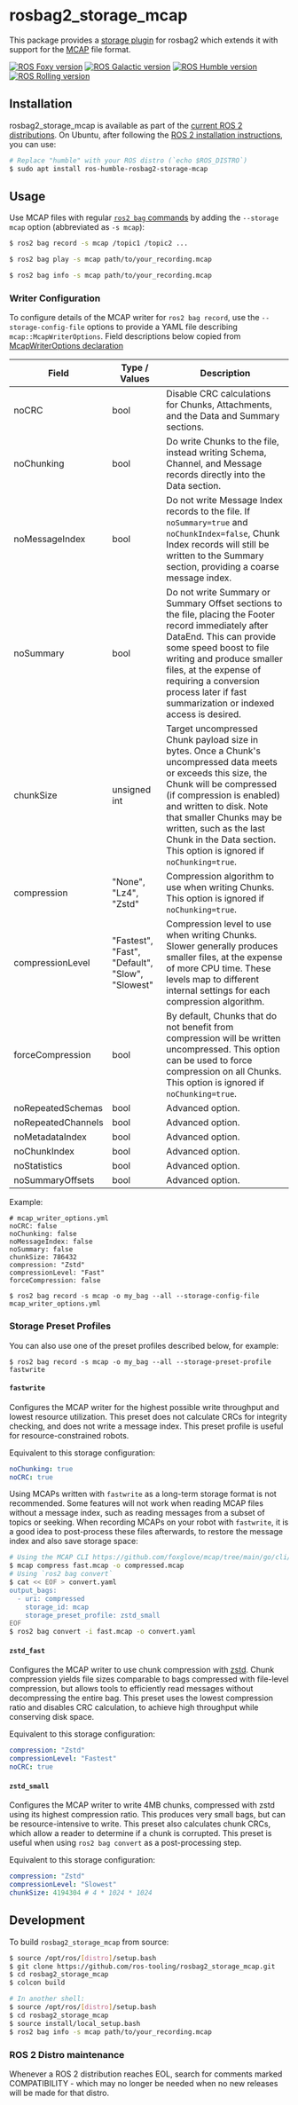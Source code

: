 # rosbag2_storage_mcap

This package provides a [storage plugin](https://github.com/ros2/rosbag2#storage-format-plugin-architecture) for rosbag2 which extends it with support for the [MCAP](https://mcap.dev) file format.

[![ROS Foxy version](https://img.shields.io/ros/v/foxy/rosbag2_storage_mcap)](https://index.ros.org/p/rosbag2_storage_mcap/github-ros-tooling-rosbag2_storage_mcap/#foxy)
[![ROS Galactic version](https://img.shields.io/ros/v/galactic/rosbag2_storage_mcap)](https://index.ros.org/p/rosbag2_storage_mcap/github-ros-tooling-rosbag2_storage_mcap/#galactic)
[![ROS Humble version](https://img.shields.io/ros/v/humble/rosbag2_storage_mcap)](https://index.ros.org/p/rosbag2_storage_mcap/github-ros-tooling-rosbag2_storage_mcap/#humble)
[![ROS Rolling version](https://img.shields.io/ros/v/rolling/rosbag2_storage_mcap)](https://index.ros.org/p/rosbag2_storage_mcap/github-ros-tooling-rosbag2_storage_mcap/#rolling)


## Installation

rosbag2_storage_mcap is available as part of the [current ROS 2 distributions](https://docs.ros.org/en/rolling/Releases.html). On Ubuntu, after following the [ROS 2 installation instructions](https://docs.ros.org/en/humble/Installation.html), you can use:

```bash
# Replace "humble" with your ROS distro (`echo $ROS_DISTRO`)
$ sudo apt install ros-humble-rosbag2-storage-mcap
```

## Usage

Use MCAP files with regular [`ros2 bag` commands](https://docs.ros.org/en/humble/Tutorials/Beginner-CLI-Tools/Recording-And-Playing-Back-Data/Recording-And-Playing-Back-Data.html) by adding the `--storage mcap` option (abbreviated as `-s mcap`):

```bash
$ ros2 bag record -s mcap /topic1 /topic2 ...

$ ros2 bag play -s mcap path/to/your_recording.mcap

$ ros2 bag info -s mcap path/to/your_recording.mcap
```


### Writer Configuration

To configure details of the MCAP writer for `ros2 bag record`, use the `--storage-config-file` options to provide a YAML file describing `mcap::McapWriterOptions`. Field descriptions below copied from [McapWriterOptions declaration](https://github.com/foxglove/mcap/blob/main/cpp/mcap/include/mcap/writer.hpp#L18)

| Field | Type / Values | Description |
| ----- | ------------- | ----------- |
| noCRC | bool | Disable CRC calculations for Chunks, Attachments, and the Data and Summary sections. |
| noChunking | bool | Do write Chunks to the file, instead writing Schema, Channel, and Message records directly into the Data section. |
| noMessageIndex | bool | Do not write Message Index records to the file. If `noSummary=true` and `noChunkIndex=false`, Chunk Index records will still be written to the Summary section, providing a coarse message index. |
| noSummary | bool | Do not write Summary or Summary Offset sections to the file, placing the Footer record immediately after DataEnd. This can provide some speed boost to file writing and produce smaller files, at the expense of requiring a conversion process later if fast summarization or indexed access is desired. |
| chunkSize | unsigned int | Target uncompressed Chunk payload size in bytes. Once a Chunk's uncompressed data meets or exceeds this size, the Chunk will be compressed (if compression is enabled) and written to disk. Note that smaller Chunks may be written, such as the last Chunk in the Data section. This option is ignored if `noChunking=true`. |
| compression | "None", "Lz4", "Zstd" | Compression algorithm to use when writing Chunks. This option is ignored if `noChunking=true`. |
| compressionLevel | "Fastest", "Fast", "Default", "Slow", "Slowest" | Compression level to use when writing Chunks. Slower generally produces smaller files, at the expense of more CPU time. These levels map to different internal settings for each compression algorithm. |
| forceCompression | bool | By default, Chunks that do not benefit from compression will be written uncompressed. This option can be used to force compression on all Chunks. This option is ignored if `noChunking=true`. |
| noRepeatedSchemas | bool | Advanced option. |
| noRepeatedChannels | bool | Advanced option. |
| noMetadataIndex | bool | Advanced option. |
| noChunkIndex | bool | Advanced option. |
| noStatistics | bool | Advanced option. |
| noSummaryOffsets | bool | Advanced option. |


Example:

```
# mcap_writer_options.yml
noCRC: false
noChunking: false
noMessageIndex: false
noSummary: false
chunkSize: 786432
compression: "Zstd"
compressionLevel: "Fast"
forceCompression: false
```

```
$ ros2 bag record -s mcap -o my_bag --all --storage-config-file mcap_writer_options.yml
```

### Storage Preset Profiles

You can also use one of the preset profiles described below, for example:

```
$ ros2 bag record -s mcap -o my_bag --all --storage-preset-profile fastwrite
```

#### `fastwrite`

Configures the MCAP writer for the highest possible write throughput and lowest resource utilization. This preset does not calculate CRCs for integrity checking, and does not write a message index. This preset profile is useful for resource-constrained robots.

Equivalent to this storage configuration:
```yaml
noChunking: true
noCRC: true
```

Using MCAPs written with `fastwrite` as a long-term storage format is not recommended. Some features will not work when reading MCAP files without a message index, such as reading messages from a subset of topics or seeking. When recording MCAPs on your robot with `fastwrite`, it is a good idea to post-process these files afterwards, to restore the message index and also save storage space:

```bash
# Using the MCAP CLI https://github.com/foxglove/mcap/tree/main/go/cli/mcap
$ mcap compress fast.mcap -o compressed.mcap
# Using `ros2 bag convert`
$ cat << EOF > convert.yaml
output_bags:
  - uri: compressed
    storage_id: mcap
    storage_preset_profile: zstd_small
EOF
$ ros2 bag convert -i fast.mcap -o convert.yaml
```
#### `zstd_fast`

Configures the MCAP writer to use chunk compression with [zstd](http://facebook.github.io/zstd/). Chunk compression yields file sizes comparable to bags compressed with file-level compression, but allows tools to efficiently read messages without decompressing the entire bag. This preset uses the lowest compression ratio and disables CRC calculation, to achieve high throughput while conserving disk space.

Equivalent to this storage configuration:

```yaml
compression: "Zstd"
compressionLevel: "Fastest"
noCRC: true
```

#### `zstd_small`

Configures the MCAP writer to write 4MB chunks, compressed with zstd using its highest compression ratio. This produces very small bags, but can be resource-intensive to write. This preset also calculates chunk CRCs, which allow a reader to determine if a chunk is corrupted. This preset is useful when using `ros2 bag convert` as a post-processing step.

Equivalent to this storage configuration:

```yaml
compression: "Zstd"
compressionLevel: "Slowest"
chunkSize: 4194304 # 4 * 1024 * 1024
```

## Development

To build `rosbag2_storage_mcap` from source:

```bash
$ source /opt/ros/[distro]/setup.bash
$ git clone https://github.com/ros-tooling/rosbag2_storage_mcap.git
$ cd rosbag2_storage_mcap
$ colcon build

# In another shell:
$ source /opt/ros/[distro]/setup.bash
$ cd rosbag2_storage_mcap
$ source install/local_setup.bash
$ ros2 bag info -s mcap path/to/your_recording.mcap
```

### ROS 2 Distro maintenance

Whenever a ROS 2 distribution reaches EOL, search for comments marked COMPATIBILITY - which may no longer be needed when no new releases will be made for that distro.
